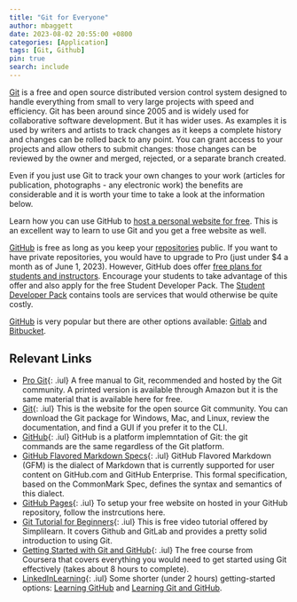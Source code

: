 ```yaml
---
title: "Git for Everyone"
author: mbaggett
date: 2023-08-02 20:55:00 +0800
categories: [Application]
tags: [Git, Github] 
pin: true
search: include
---
```

[Git](https://git-scm.com 'Git Website') is a free and open source distributed version control system designed to handle everything from small to very large projects with speed and efficiency. Git has been around since 2005 and is widely used for collaborative software development.  But it has wider uses.  As examples it is used by writers and artists to track changes as it keeps a complete history and changes can be rolled back to any point.  You can grant access to your projects and allow others to submit changes: those changes can be reviewed by the owner and merged, rejected, or a separate branch created.

Even if you just use Git to track your own changes to your work (articles for publication, photographs - any electronic work) the benefits are considerable and it is worth your time to take a look at the information below.

Learn how you can use GitHub to [host a personal website for free](https://pages.github.com 'GitHub Pages website'). This is an excellent way to learn to use Git and you get a free website as well.

[GitHub](https://github.com 'GitHub Website') is free as long as you keep your [repositories](https://docs.github.com/en/repositories/creating-and-managing-repositories/about-repositories 'Git Repositories') public.  If you want to have private repositories, you would have to upgrade to Pro (just under $4 a month as of June 1, 2023).  However, GitHub does offer [free plans for students and instructors](https://education.github.com/benefits 'Free GitHub for Educational Use').  Encourage your students to take advantage of this offer and also apply for the free Student Developer Pack. The [Student Developer Pack](https://education.github.com/pack 'GitHub Student Pack') contains tools are services that would otherwise be quite costly.

[GitHub](https://github.com 'GitHub Website') is very popular but there are other options available: [Gitlab](https://about.gitlab.com 'Gitlab Website') and [Bitbucket](https://bitbucket.org 'Bitbucket Website').

## Relevant Links
* [Pro Git](https://git-scm.com/book/en/v2 'Pro Git by S. Chacon and B. Straub'){: .iul}
A free manual to Git, recommended and hosted by the Git community. A printed version is available through Amazon but it is the same material that is available here for free.
* [Git](https://git-scm.com/ 'Git Website'){: .iul} 
This is the website for the open source Git community.  You can download the Git package for Windows, Mac, and Linux, review the documentation, and find a GUI if you prefer it to the CLI. 
* [GitHub](https://github.com 'GitHub Website'){: .iul} 
GitHub is a platform implemntation of Git: the git commands are the same regardless of the Git platform.
* [GitHub Flavored Markdown Specs](https://github.github.com/gfm/ 'GitHub Flavored Markdown Specs'){: .iul} 
GitHub Flavored Markdown (GFM) is the dialect of Markdown that is currently supported for user content on GitHub.com and GitHub Enterprise. This formal specification, based on the CommonMark Spec, defines the syntax and semantics of this dialect.
* [GitHub Pages](https://pages.github.com 'GitHub Pages'){: .iul}
To setup your free website on hosted in your GitHub repository, follow the instrcutions here.
* [Git Tutorial for Beginners](https://www.simplilearn.com/tutorials/git-tutorial/git-tutorial-for-beginner?tag=technology/ 'Git Tutorial fro Beginners'){: .iul}
This is free video tutorial offered by Simplilearn.  It covers Github and GitLab and provides a pretty solid introduction to using Git.
* [Getting Started with Git and GitHub](https://www.coursera.org/learn/getting-started-with-git-and-github 'Getting Started with Git and GitHub'){: .iul} 
The free course from Coursera that covers everything you would need to get started using Git effectively (takes about 8 hours to complete).
* [LinkedInLearning](https://itss.untsystem.edu/divisions/mrs/it-training/linkedin-learning.php 'LinkedInLearning'){: .iul} 
Some shorter (under 2 hours) getting-started options: [Learning GitHub](https://www.linkedin.com/learning/learning-github-18719601 'LinkedInLearning Course') and [Learning Git and GitHub](https://www.linkedin.com/learning/learning-git-and-github-14213624 'LinkedInLearning').

